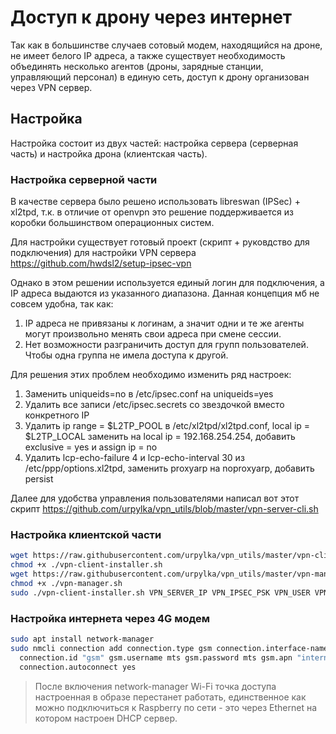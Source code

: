 # Доступ к дрону через интернет

Так как в большинстве случаев сотовый модем, находящийся на дроне, не имеет белого IP адреса, а также существует необходимость объединять несколько агентов (дроны, зарядные станции, управляющий персонал) в единую сеть, доступ к дрону организован через VPN сервер.

## Настройка

Настройка состоит из двух частей: настройка сервера (серверная часть) и настройка дрона (клиентская часть).

### Настройка серверной части

В качестве сервера было решено использовать libreswan (IPSec) + xl2tpd, т.к. в отличие от openvpn это решение поддерживается из коробки большинством операционных систем.

Для настройки существует готовый проект (скрипт + руковдство для подключения) для настройки VPN сервера https://github.com/hwdsl2/setup-ipsec-vpn

Однако в этом решении используется единый логин для подключения, а IP адреса выдаются из указанного диапазона. Данная концепция мб не совсем удобна, так как:
1. IP адреса не привязаны к логинам, а значит одни и те же агенты могут произвольно менять свои адреса при смене сессии.
2. Нет возможности разграничить доступ для групп пользователей. Чтобы одна группа не имела доступа к другой.

Для решения этих проблем необходимо изменить ряд настроек:
1. Заменить uniqueids=no в /etc/ipsec.conf на uniqueids=yes
2. Удалить все записи /etc/ipsec.secrets со звездочкой вместо конкретного IP
3. Удалить ip range = $L2TP_POOL в /etc/xl2tpd/xl2tpd.conf, local ip = $L2TP_LOCAL заменить на local ip = 192.168.254.254, добавить exclusive = yes и assign ip = no
4. Удалить lcp-echo-failure 4 и lcp-echo-interval 30 из /etc/ppp/options.xl2tpd, заменить proxyarp на noproxyarp, добавить persist

Далее для удобства управления пользователями написал вот этот скрипт https://github.com/urpylka/vpn_utils/blob/master/vpn-server-cli.sh

### Настройка клиентской части

```bash
wget https://raw.githubusercontent.com/urpylka/vpn_utils/master/vpn-client-installer.sh
chmod +x ./vpn-client-installer.sh
wget https://raw.githubusercontent.com/urpylka/vpn_utils/master/vpn-manager.sh
chmod +x ./vpn-manager.sh
sudo ./vpn-client-installer.sh VPN_SERVER_IP VPN_IPSEC_PSK VPN_USER VPN_PASSWORD
```

### Настройка интернета через 4G модем

```bash
sudo apt install network-manager
sudo nmcli connection add connection.type gsm connection.interface-name cdc-wdm0 \
  connection.id "gsm" gsm.username mts gsm.password mts gsm.apn "internet.mts.ru" ipv4.method auto ipv6.method ignore \
  connection.autoconnect yes
```

> После включения network-manager Wi-Fi точка доступа настроенная в образе перестанет работать, единственное как можно подключиться к Raspberry по сети - это через Ethernet на котором настроен DHCP сервер.

